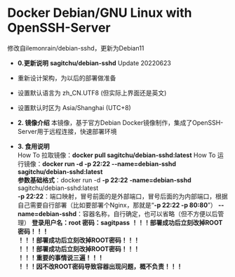 # Docker Debian/GNU Linux with OpenSSH-Server
 修改自ilemonrain/debian-sshd，更新为Debian11
- **0.更新说明**
**sagitchu/debian-sshd** Update 20220623   
 - 重新设计架构，为以后的部署做准备
 - 设置默认语言为 zh_CN.UTF8 (但实际上界面还是英文)  
 - 设置默认时区为 Asia/Shanghai (UTC+8)    

- **2. 镜像介绍**
本镜像，基于官方Debian Docker镜像制作，集成了OpenSSH-Server用于远程连接，快速部署环境

- **3. 食用说明**  
How To 拉取镜像：**docker pull sagitchu/debian-sshd:latest** 
How To 运行镜像：**docker run -d -p 22:22 --name=debian-sshd sagitchu/debian-sshd:latest**  
**参数基础格式**：docker run -d **-p 22:22** **-name=debian-sshd** sagitchu/debian-sshd:latest  
**-p 22:22**：端口映射，冒号前面的是外部端口，冒号后面的为内部端口，根据自己需要自行部署（比如要部署个Nginx，那就是“**-p 22:22 -p 80:80**”）
**--name=debian-sshd**：容器名称，自行确定，也可以省略（但不方便以后管理）
**登录用户名：root 密码：sagitpass**
**！！！部署成功后立刻改掉ROOT密码！！！**  
**！！！部署成功后立刻改掉ROOT密码！！！**  
**！！！部署成功后立刻改掉ROOT密码！！！**  
**！！！重要的事情说三遍！！！**  
**！！！因不改ROOT密码导致容器出现问题，概不负责！！！**  


